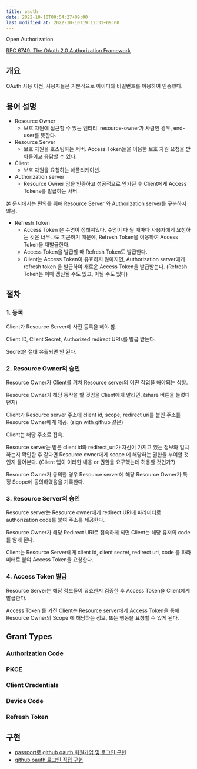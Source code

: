 ```yaml
---
title: oauth
date: 2022-10-10T00:54:27+09:00
last_modified_at: 2022-10-10T19:12:33+09:00
---
```


Open Authorization

[RFC 6749: The OAuth 2.0 Authorization Framework](https://www.rfc-editor.org/rfc/rfc6749)

## 개요

OAuth 사용 이전, 사용자들은 기본적으로 아이디와 비밀번호를 이용하여 인증했다.

## 용어 설명

- Resource Owner
	- 보호 자원에 접근할 수 있는 엔티티. resource-owner가 사람인 경우, end-user를 뜻한다.
- Resource Server
	- 보호 자원을 호스팅하는 서버. Access Token들을 이용한 보호 자원 요청을 받아들이고 응답할 수 있다.
- Client
	- 보호 자원을 요청하는 애플리케이션.
- Authorization server
	- Resource Owner 임을 인증하고 성공적으로 인가된 후 Client에게 Access Tokens를 발급하는 서버.

본 문서에서는 편의를 위해 Resource Server 와 Authorization server를 구분하지 않음.

- Refresh Token
	- Access Token 은 수명이 정해져있다. 수명이 다 될 때마다 사용자에게 요청하는 것은 너무나도 피곤하기 때문에, Refresh Token을 이용하여 Access Token을 재발급한다.
	- Access Token을 발급할 때 Refresh Token도 발급한다.
	- Client는 Access Token이 유효하지 않아지면, Authorization server에게 refresh token 을 발급하여 새로운 Access Token을 발급받는다. (Refresh Token는 이때 갱신될 수도 있고, 아닐 수도 있다)

## 절차

### 1. 등록
Client가 Resource Server에 사전 등록을 해야 함.

Client ID, Client Secret, Authorized redirect URIs를 발급 받는다.

Secret은 절대 유출되면 안 된다.

### 2. Resource Owner의 승인

Resource Owner가 Client를 거쳐 Resource server의 어떤 작업을 해야되는 상황.

Resource Owner가 해당 동작을 할 것임을 Client에게 알리면, (share 버튼을 눌렀다던지)

Client가 Resource server 주소에 client id, scope, redirect uri를 붙인 주소를 Resource Owner에게 제공. (sign with github 같은)

Client는 해당 주소로 접속.

Resource server는 받은 client id와 redirect_uri가 자신이 가지고 있는 정보와 일치하는지 확인한 후 같다면 Resource owner에게 scope 에 해당하는 권한을 부여할 것인지 물어본다. (Client 앱이 이러한 내용 or 권한을 요구했는데 허용할 것인가?)

Resource Owner가 동의한 경우 Resource server에 해당 Resource Owner가 특정 Scope에 동의하였음을 기록한다.

### 3. Resource Server의 승인

Resource server는 Resource owner에게 redirect URI에 파라미터로 authorization code를 붙여 주소를 제공한다.

Resource Owner가 해당 Redirect URI로 접속하게 되면 Client는 해당 유저의 code를 알게 된다.

Client는 Resource Server에게 client id, client secret, redirect uri, code 를 파라미터로 붙여 Access Token을 요청한다.

### 4. Access Token 발급

Resource Server는 해당 정보들이 유효한지 검증한 후 Access Token을 Client에게 발급한다.

Access Token 를 가진 Client는 Resource server에게 Access Token을 통해 Resource Owner의 Scope 에 해당하는 정보, 또는 행동을 요청할 수 있게 된다.


## Grant Types

### Authorization Code

### PKCE

### Client Credentials

### Device Code

### Refresh Token


## 구현

- [passport로 github oauth 회원가입 및 로그인 구현](passport로%20github%20oauth%20회원가입%20및%20로그인%20구현.md)
- [github oauth 로그인 직접 구현](github%20oauth%20로그인%20직접%20구현.md)